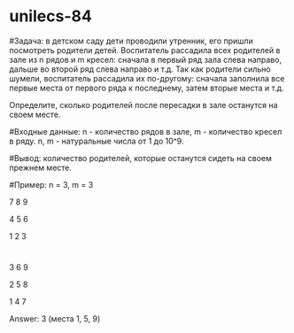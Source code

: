 # unilecs-84

#Задача: 
в детском саду дети проводили утренник, его пришли посмотреть родители детей. Воспитатель рассадила всех родителей в зале из n рядов и m кресел: сначала в первый ряд зала слева направо, дальше во второй ряд слева направо и т.д. Так как родители сильно шумели, воспитатель рассадила их по-другому: сначала заполнила все первые места от первого ряда к последнему, затем вторые места и т.д.

Определите, сколько родителей после пересадки в зале останутся на своем месте.

#Входные данные: 
n - количество рядов в зале, m - количество кресел в ряду. n, m - натуральные числа от 1 до 10^9.

#Вывод: 
количество родителей, которые останутся сидеть на своем прежнем месте.

#Пример: 
n = 3, m = 3

7 8 9

4 5 6

1 2 3
#

3 6 9

2 5 8

1 4 7

Answer: 3 (места 1, 5, 9)
